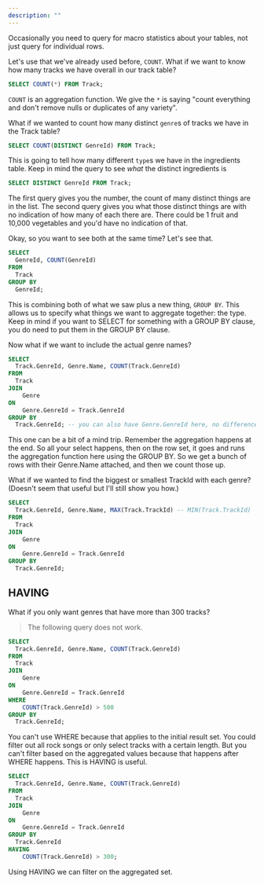 ```yaml
---
description: ""
---
```


Occasionally you need to query for macro statistics about your tables, not just query for individual rows.

Let's use that we've already used before, `COUNT`. What if we want to know how many tracks we have overall in our track table?

```sql
SELECT COUNT(*) FROM Track;
```

`COUNT` is an aggregation function. We give the `*` is saying "count everything and don't remove nulls or duplicates of any variety".

What if we wanted to count how many distinct `genre`s of tracks we have in the Track table?

```sql
SELECT COUNT(DISTINCT GenreId) FROM Track;
```

This is going to tell how many different `type`s we have in the ingredients table. Keep in mind the query to see _what_ the distinct ingredients is

```sql
SELECT DISTINCT GenreId FROM Track;
```

The first query gives you the number, the count of many distinct things are in the list. The second query gives you what those distinct things are with no indication of how many of each there are. There could be 1 fruit and 10,000 vegetables and you'd have no indication of that.

Okay, so you want to see both at the same time? Let's see that.

```sql
SELECT
  GenreId, COUNT(GenreId)
FROM
  Track
GROUP BY
  GenreId;
```

This is combining both of what we saw plus a new thing, `GROUP BY`. This allows us to specify what things we want to aggregate together: the type. Keep in mind if you want to SELECT for something with a GROUP BY clause, you do need to put them in the GROUP BY clause.

Now what if we want to include the actual genre names?

```sql
SELECT
  Track.GenreId, Genre.Name, COUNT(Track.GenreId)
FROM
  Track
JOIN
    Genre
ON
    Genre.GenreId = Track.GenreId
GROUP BY
  Track.GenreId; -- you can also have Genre.GenreId here, no difference
```

This one can be a bit of a mind trip. Remember the aggregation happens at the end. So all your select happens, then on the row set, it goes and runs the aggregation function here using the GROUP BY. So we get a bunch of rows with their Genre.Name attached, and then we count those up.

What if we wanted to find the biggest or smallest TrackId with each genre? (Doesn't seem that useful but I'll still show you how.)

```sql
SELECT
  Track.GenreId, Genre.Name, MAX(Track.TrackId) -- MIN(Track.TrackId)
FROM
  Track
JOIN
    Genre
ON
    Genre.GenreId = Track.GenreId
GROUP BY
  Track.GenreId;
```

## HAVING

What if you only want genres that have more than 300 tracks?

> The following query does not work.

```sql
SELECT
  Track.GenreId, Genre.Name, COUNT(Track.GenreId)
FROM
  Track
JOIN
    Genre
ON
    Genre.GenreId = Track.GenreId
WHERE
    COUNT(Track.GenreId) > 500
GROUP BY
  Track.GenreId;
```

You can't use WHERE because that applies to the initial result set. You could filter out all rock songs or only select tracks with a certain length. But you can't filter based on the aggregated values because that happens after WHERE happens. This is HAVING is useful.

```sql
SELECT
  Track.GenreId, Genre.Name, COUNT(Track.GenreId)
FROM
  Track
JOIN
    Genre
ON
    Genre.GenreId = Track.GenreId
GROUP BY
  Track.GenreId
HAVING
    COUNT(Track.GenreId) > 300;
```

Using HAVING we can filter on the aggregated set.

